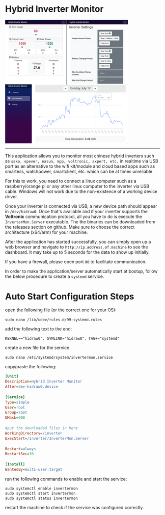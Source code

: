 # Hybrid Inverter Monitor

<img width="400" src="screenshot.png"/>

---

This application allows you to monitor most chinese hybrid inverters such as `sako, epever, easun, mpp, voltronic, axpert, etc.` in realtime via USB port as an alternative to the wifi kit/module and cloud based apps such as smartess, watchpower, smartclient, etc. which can be at times unreliable.

For this to work, you need to connect a linux computer such as a raspberry/orange pi or any other linux computer to the inverter via USB cable. Windows will not work due to the non-existence of a working device driver.

Once your inverter is connected via USB, a new device path should appear in `/dev/hidraw0`. Once that's available and if your inverter supports the **Voltronic** communication protocol, all you have to do is execute the `InverterMon.Server` executable. The the binaries can be downloaded from the releases section on github. Make sure to choose the correct architecture (x64/arm) for your machine.

After the application has started successfully, you can simply open up a web browser and navigate to `http://ip.address.of.machine` to see the dashboard. It may take up to 5 seconds for the data to show up initially.

If you have a firewall, please open port `80` to facilitate communication.

In order to make the application/server automatically start at bootup, follow the below procedure to create a `systemd` service.

# Auto Start Configuration Steps

open the following file (or the correct one for your OS):

`sudo nano /lib/udev/rules.d/99-systemd.rules`

add the following text to the end:
```
KERNEL=="hidraw0", SYMLINK="hidraw0", TAG+="systemd"
```

create a new file for the service

`sudo nano /etc/systemd/system/invertermon.service`

copy/paste the following:
```ini
[Unit]
Description=Hybrid Inverter Monitor
After=dev-hidraw0.device

[Service]
Type=simple
User=root
Group=root
UMask=000

#put the downloaded files in here
WorkingDirectory=/inverter
ExecStart=/inverter/InverterMon.Server

Restart=always
RestartSec=30

[Install]
WantedBy=multi-user.target
```
run the following commands to enable and start the service:
```
sudo systemctl enable invertermon
sudo systemctl start invertermon
sudo systemctl status invertermon
```
restart the machine to check if the service was configured correctly.
